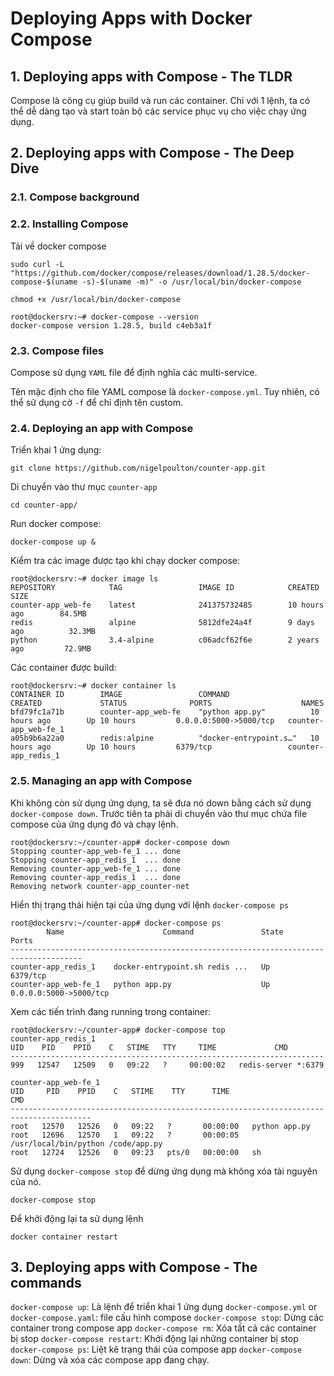 # Deploying Apps with Docker Compose

## 1. Deploying apps with Compose - The TLDR

Compose là công cụ giúp build và run các container. Chỉ với 1 lệnh, ta có thể dễ dàng tạo và start toàn bộ các service phục vụ cho việc chạy ứng dụng. 

## 2. Deploying apps with Compose - The Deep Dive

### 2.1. Compose background

### 2.2. Installing Compose

Tải về docker compose

```
sudo curl -L "https://github.com/docker/compose/releases/download/1.28.5/docker-compose-$(uname -s)-$(uname -m)" -o /usr/local/bin/docker-compose

chmod +x /usr/local/bin/docker-compose
```

```
root@dockersrv:~# docker-compose --version
docker-compose version 1.28.5, build c4eb3a1f
```

### 2.3. Compose files

Compose sử dụng `YAML` file để định nghĩa các multi-service. 

Tên mặc định cho file YAML compose là `docker-compose.yml`. Tuy nhiên, có thể sử dụng cờ `-f` để chỉ định tên custom. 

### 2.4. Deploying an app with Compose

Triển khai 1 ứng dụng: 

```
git clone https://github.com/nigelpoulton/counter-app.git
```

Di chuyển vào thư mục `counter-app`

```
cd counter-app/
```

Run docker compose: 

```
docker-compose up &
```

Kiểm tra các image được tạo khi chạy docker compose:

```
root@dockersrv:~# docker image ls
REPOSITORY            TAG                 IMAGE ID            CREATED             SIZE
counter-app_web-fe    latest              241375732485        10 hours ago        84.5MB
redis                 alpine              5812dfe24a4f        9 days ago          32.3MB
python                3.4-alpine          c06adcf62f6e        2 years ago         72.9MB
```

Các container được build: 

```
root@dockersrv:~# docker container ls
CONTAINER ID        IMAGE                 COMMAND                  CREATED             STATUS              PORTS                    NAMES
bfd79fc1a71b        counter-app_web-fe    "python app.py"          10 hours ago        Up 10 hours         0.0.0.0:5000->5000/tcp   counter-app_web-fe_1
a05b9b6a22a0        redis:alpine          "docker-entrypoint.s…"   10 hours ago        Up 10 hours         6379/tcp                 counter-app_redis_1
```

### 2.5. Managing an app with Compose

Khi không còn sử dụng ứng dụng, ta sẽ đưa nó down bằng cách sử dụng `docker-compose down`. Trước tiên ta phải di chuyển vào thư mục chứa file compose của ứng dụng đó và chạy lệnh. 

```
root@dockersrv:~/counter-app# docker-compose down
Stopping counter-app_web-fe_1 ... done
Stopping counter-app_redis_1  ... done
Removing counter-app_web-fe_1 ... done
Removing counter-app_redis_1  ... done
Removing network counter-app_counter-net
```

Hiển thị trạng thái hiện tại của ứng dụng với lệnh `docker-compose ps` 

```
root@dockersrv:~/counter-app# docker-compose ps
        Name                      Command               State           Ports
--------------------------------------------------------------------------------------
counter-app_redis_1    docker-entrypoint.sh redis ...   Up      6379/tcp
counter-app_web-fe_1   python app.py                    Up      0.0.0.0:5000->5000/tcp
```

Xem các tiến trình đang running trong container: 

```
root@dockersrv:~/counter-app# docker-compose top
counter-app_redis_1
UID    PID    PPID    C   STIME   TTY     TIME             CMD
----------------------------------------------------------------------
999   12547   12509   0   09:22   ?     00:00:02   redis-server *:6379

counter-app_web-fe_1
UID     PID    PPID    C   STIME    TTY      TIME                    CMD
----------------------------------------------------------------------------------------
root   12570   12526   0   09:22   ?       00:00:00   python app.py
root   12696   12570   1   09:22   ?       00:00:05   /usr/local/bin/python /code/app.py
root   12724   12526   0   09:23   pts/0   00:00:00   sh
```

Sử dụng `docker-compose stop` để dừng ứng dụng mà không xóa tài nguyên của nó. 

```
docker-compose stop
```

Để khởi động lại ta sử dụng lệnh

```
docker container restart
```

## 3. Deploying apps with Compose - The commands

`docker-compose up`: Là lệnh để triển khai 1 ứng dụng 
`docker-compose.yml` or `docker-compose.yaml`: file cấu hình compose
`docker-compose stop`: Dừng các container trong compose app
`docker-compose rm`: Xóa tất cả các container bị stop
`docker-compose restart`: Khởi động lại những container bị stop
`docker-compose ps`: Liệt kê trạng thái của compose app
`docker-compose down`: Dừng và xóa các compose app đang chạy. 






